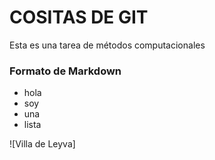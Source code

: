 # COSITAS DE GIT
Esta es una tarea de métodos computacionales
### Formato de Markdown
* hola
* soy
* una
* lista

![Villa de Leyva] 
